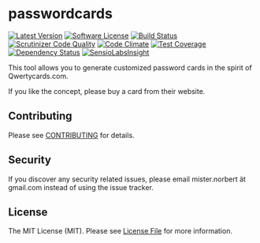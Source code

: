 # passwordcards

[![Latest Version](https://img.shields.io/github/release/raphiz/passwordcards.svg?style=flat-square)](https://github.com/raphiz/passwordcards/releases)
[![Software License](https://img.shields.io/badge/license-MIT-brightgreen.svg?style=flat-square)](LICENSE.md)
[![Build Status](https://img.shields.io/travis/raphiz/passwordcards/master.svg?style=flat-square)](https://travis-ci.org/raphiz/passwordcards)
[![Scrutinizer Code Quality](https://scrutinizer-ci.com/g/raphiz/passwordcards/badges/quality-score.png?b=master)](https://scrutinizer-ci.com/g/raphiz/passwordcards/?branch=master)
[![Code Climate](https://codeclimate.com/github/raphiz/passwordcards/badges/gpa.svg)](https://codeclimate.com/github/raphiz/passwordcards)
[![Test Coverage](https://codeclimate.com/github/raphiz/passwordcards/badges/coverage.svg)](https://codeclimate.com/github/raphiz/passwordcards)
[![Dependency Status](https://www.versioneye.com/user/projects/5506fc2766e561bb9b00016e/badge.svg?style=flat)](https://www.versioneye.com/user/projects/5506fc2766e561bb9b00016e)
[![SensioLabsInsight](https://insight.sensiolabs.com/projects/6152eda9-0cd1-41a3-84fb-9601d0996a86/mini.png)](https://insight.sensiolabs.com/projects/6152eda9-0cd1-41a3-84fb-9601d0996a86)

This tool allows you to generate customized password cards in the spirit of Qwertycards.com.

If you like the concept, please buy a card from their website.

## Contributing

Please see [CONTRIBUTING](CONTRIBUTING.md) for details.

## Security

If you discover any security related issues, please email mister.norbert ät gmail.com instead of using the issue tracker.


## License

The MIT License (MIT). Please see [License File](LICENSE.md) for more information.

